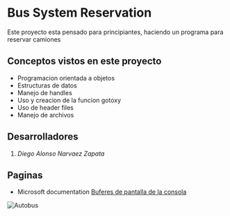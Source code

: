 # Bus System Reservation

Este proyecto esta pensado para principiantes, haciendo un programa para reservar camiones

## Conceptos vistos en este proyecto
* Programacion orientada a objetos
* Estructuras de datos
* Manejo de handles
* Uso y creacion de la funcion gotoxy
* Uso de header files
* Manejo de archivos 
## Desarrolladores
1. *Diego Alonso Narvaez Zapata*

## Paginas 
* Microsoft documentation [Buferes de pantalla de la consola](https://docs.microsoft.com/es-es/windows/console/console-screen-buffers#_win32_font_attributes)


![Autobus](https://periodicoviaje.com/wp-content/uploads/2021/06/checkmybus-autobus.jpg)
